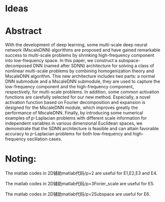 # Ideas

# Abstract
With the development of deep learning, some multi-scale deep neural network (MscaleDNN) algorithms are proposed and have gained remarkable success to multi-scale problems by shrinking high-frequency component into low-frequency space. In this paper, we construct a subspace-decomposed DNN (named after SDNN) architecture for solving a class of nonlinear multi-scale problems by combining homogenization theory and MscaleDNN algorithm.  This new architecture includes two parts: a normal DNN submodule  and a MscaleDNN submodule, they are used to capture the low-frequency component and the high-frequency component, respectively, for multi-scale problems. In addition, some common activation functions are carefully selected for our new method. Especially, a novel activation function based on Fourier decomposition and expansion is designed for the MscaleDNN module, which improves greatly the performance of MscaleDNN. Finally, by introducing some numerical examples of $p$-Laplacian problems with different scale information for independent variables in various dimensional Euclidean spaces, we demonstrate that the SDNN architecture is feasible and can attain favorable accuracy to $p$-Laplacian problems for both low-frequency and high-frequency oscillation cases.

# Noting:
The matlab codes in 2D辅助matlab代码/p=2 are useful for E1,E2,E3 and E4.

The matlab codes in 2D辅助matlab代码/p=3Forier_scale are useful for E5.

The matlab codes in 2D辅助matlab代码/p=2Subspace are useful for E6.
